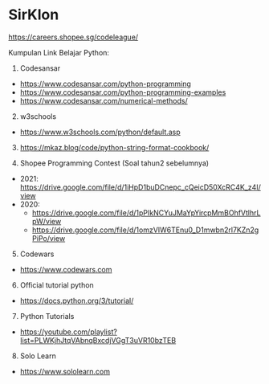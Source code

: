 # SirKlon

https://careers.shopee.sg/codeleague/

Kumpulan Link Belajar Python:
1. Codesansar
- https://www.codesansar.com/python-programming
- https://www.codesansar.com/python-programming-examples
- https://www.codesansar.com/numerical-methods/

2. w3schools
- https://www.w3schools.com/python/default.asp

3. https://mkaz.blog/code/python-string-format-cookbook/

4. Shopee Programming Contest (Soal tahun2 sebelumnya)
- 2021: https://drive.google.com/file/d/1iHpD1buDCnepc_cQeicD50XcRC4K_z4I/view
- 2020: 
  - https://drive.google.com/file/d/1pPIkNCYuJMaYpYircpMmBOhfVtlhrLpW/view 
  - https://drive.google.com/file/d/1omzVIW6TEnu0_D1mwbn2rl7KZn2gPiPo/view

5. Codewars
- https://www.codewars.com

6. Official tutorial python
- https://docs.python.org/3/tutorial/

7. Python Tutorials
- https://youtube.com/playlist?list=PLWKjhJtqVAbnqBxcdjVGgT3uVR10bzTEB

8. Solo Learn
- https://www.sololearn.com
